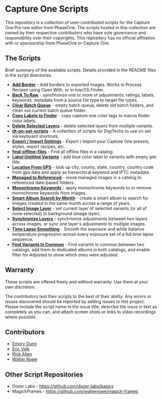 # Capture One Scripts

This repository is a collection of user-contributed scripts for the Capture One Pro raw editor from PhaseOne. The scripts hosted in this collection are owned by their respective contributors who have sole governance and responsibility over their copyrights. This repository has no official affiliation with or sponsorship from PhaseOne or Capture One.

## The Scripts

Brief summary of the available scripts.  Details provided in the README files in the script directories.

* **[Add Border](add-border/)** - Add borders to exported images.  Works in Process Recipes using Open With, or in macOS Finder.
* **[Back To Raw](back-to-raw/)** - synchronize one or more of adjustments, ratings, labels, keywords, metadata from a source file type to target file types.
* **[Clear Batch Queue](clear-batch-queue/)** - empty batch queue, delete old batch folders, and clean out current batch queue folder.
* **[Copy Labels to Finder](copy-labels-to-finder/)** - copy capture one color tags to macos finder color labels.
* **[Delete Selected Layers](delete-selected-layers/)** - delete selected layers from multiple variants.
* **[dt-on-set-scripts](dt-on-set-scripts/)** - A collection of scripts for DigiTechs to use on set via keyboard shortcuts.
* **[Export / Import Settings](settings-export-import/)** - Export / Import your Capture One presets, styles, export recipes, etc.
* **[find-offline-files](find-offline-files/)** - Find all offline files in a catalog.
* **[Label Untitled Variants](label-untitled-variants/)** - add blue color label to variants with empty iptc title.
* **[Location From GPS](location-from-gps/)** - look up city, county, state, country, country code from gps data and apply as hierarchical keyword and IPTC metadata.
* **[Managed to Referenced](managed-to-referenced/)** - move managed images in a catalog to referenced date-based folders.
* **[Monochrome Keywords](monochrome-keywords/)** - apply monochrome keywords to or remove monochrome keywords from images.
* **[Smart Album Search by Month](search-by-month/)** - create a smart album to search for images created in the same month across a range of years.
* **[Select Image Layer](select-image-layer/)** - set current layer of selected variants (or all of none selected) to background (image layer).
* **[Synchronize Layers](sync-layer-adjustments/)** - synchronize adjustments between two layers across images, or sync one layer's adjustments to multiple images.
* **[Time Lapse Smoothing](time-lapse-smoothing/)** - Smooth the exposure and white balance temperature progression across every exposure set of a full time lapse sequence.
* **[Find Variants In Common](variants-in-common/)** - Find variants in common between two catalogs, add them to dedicated albums in both catalogs, and enable filter for Adjusted to show which ones were adjusted.

## Warranty

These scripts are offered freely and without warranty. Use them at your own discretion.

The contributors test their scripts to the best of their ability. Any errors or issues discovered should be reported by adding issues to this project. Please include the script name in the issue title, describe the issue in text as completely as you can, and attach screen shots or links to video recordings where possible.

## Contributors

* [Emory Dunn](https://github.com/emorydunn/CaptureOneScripts)
* [Eric Valk](https://github.com/EricNepean)
* [Rick Allen](https://github.com/rick-allen)
* [Walter Rowe](https://github.com/walterrowe)

## Other Script Repositories

- Dozer Labs - https://github.com/dozer-labs/basics
- MagickFrames - https://github.com/walterrowe/magick-frames
